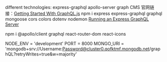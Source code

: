 different technologies:
express-graphql
apollo-server
graph CMS
官网链接：[Getting Started With GraphQL.js](https://graphql.org/graphql-js/)
npm i express express-graphql graphql mongoose cors colors dotenv nodemon
[Running an Express GraphQL Server](https://graphql.org/graphql-js/running-an-express-graphql-server/)



npm i @apollo/client graphql react-router-dom react-icons

NODE_ENV = 'development'
PORT = 8000
MONGO_URI = 'mongodb+srv://Username:Password@cluster0.qofktmf.mongodb.net/graphQL?retryWrites=true&w=majority'
